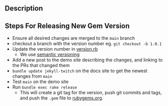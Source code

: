 ## Description


## Steps For Releasing New Gem Version
- Ensure all desired changes are merged to the `main` branch
- checkout a branch with the version number eg. `git checkout -b 1.0.1`
- Update the version number in [version.rb](lib/jekyll-twitch/version.rb)
   - We use [semantic versioning](https://semver.org/)
- Add a new post to the demo site describing the changes, and linking to the PRs that changed them
- `bundle update jekyll-twitch` on the docs site to get the newest changes from `main`
- Test `main` on the demo site
- Run `bundle exec rake release`
   - This will create a git tag for the version, push git commits and tags, and push the `.gem` file to [rubygems.org](https://rubygems.org).
